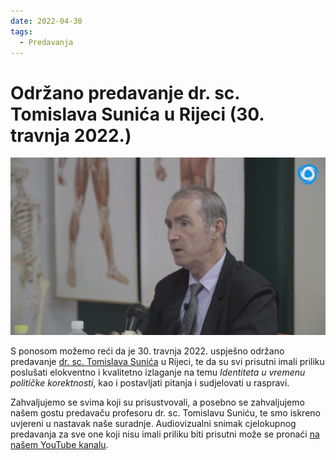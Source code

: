 ```yaml
---
date: 2022-04-30
tags:
  - Predavanja
---
```


# Održano predavanje dr. sc. Tomislava Sunića u Rijeci (30. travnja 2022.)

![dr. sc. Tomislav Sunić](../images/2022-04-30-dr-sc-tomislav-sunic.jpg)

S ponosom možemo reći da je 30. travnja 2022. uspješno održano predavanje [dr. sc. Tomislava Sunića](http://www.tomsunic.com/) u Rijeci, te da su svi prisutni imali priliku poslušati elokventno i kvalitetno izlaganje na temu *Identiteta u vremenu političke korektnosti*, kao i postavljati pitanja i sudjelovati u raspravi.

Zahvaljujemo se svima koji su prisustvovali, a posebno se zahvaljujemo našem gostu predavaču profesoru dr. sc. Tomislavu Suniću, te smo iskreno uvjereni u nastavak naše suradnje. Audiovizualni snimak cjelokupnog predavanja za sve one koji nisu imali priliku biti prisutni može se pronaći [na našem YouTube kanalu](https://www.youtube.com/playlist?list=PLU-GblgfnWvHg3m7p7PFwvKAHvObQY4Er).
